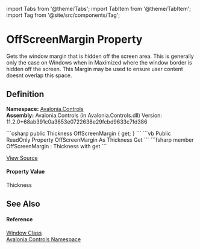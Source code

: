 import Tabs from '@theme/Tabs'; 
import TabItem from '@theme/TabItem'; 
import Tag from '@site/src/components/Tag'; 

# OffScreenMargin Property


Gets the window margin that is hidden off the screen area. This is generally only the case on Windows when in Maximized where the window border is hidden off the screen. This Margin may be used to ensure user content doesnt overlap this space.



## Definition
**Namespace:** <a href="N_Avalonia_Controls">Avalonia.Controls</a>  
**Assembly:** Avalonia.Controls (in Avalonia.Controls.dll) Version: 11.2.0+68ab391c0a3653e0722638e29fcbd9633c7fd386

<Tabs groupId="api-code-preview">
<TabItem value="csharp" label="C#">
```csharp
public Thickness OffScreenMargin { get; }
```
</TabItem>
<TabItem value="vb" label="VB">
```vb
Public ReadOnly Property OffScreenMargin As Thickness
	Get
```
</TabItem>
<TabItem value="fsharp" label="F#">
```fsharp
member OffScreenMargin : Thickness with get
```
</TabItem>
</Tabs>



<a href="https://github.com/AvaloniaUI/Avalonia/tree/master/srcAvalonia.Controls/Window.cs#L347" title="View the source code">View Source</a>



#### Property Value
Thickness

## See Also


#### Reference
<a href="T_Avalonia_Controls_Window">Window Class</a>  
<a href="N_Avalonia_Controls">Avalonia.Controls Namespace</a>  
